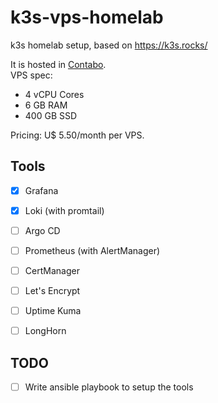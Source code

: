 # k3s-vps-homelab
k3s homelab setup, based on https://k3s.rocks/

It is hosted in [Contabo](https://contabo.com/en/vps-c/).   
VPS spec:
* 4 vCPU Cores
* 6 GB RAM
* 400 GB SSD

Pricing: U$ 5.50/month per VPS.
  
## Tools
- [x] Grafana
- [x] Loki (with promtail)
- [ ] Argo CD
- [ ] Prometheus (with AlertManager)
- [ ] CertManager
- [ ] Let's Encrypt
- [ ] Uptime Kuma
- [ ] LongHorn


## TODO
- [ ] Write ansible playbook to setup the tools

